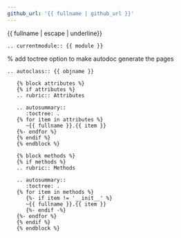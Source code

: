 ```yaml
---
github_url: '{{ fullname | github_url }}'
---
```


{{ fullname | escape | underline}}

```{eval-rst}
.. currentmodule:: {{ module }}
```

% add toctree option to make autodoc generate the pages

```{eval-rst}
.. autoclass:: {{ objname }}

   {% block attributes %}
   {% if attributes %}
   .. rubric:: Attributes

   .. autosummary::
      :toctree: .
   {% for item in attributes %}
      ~{{ fullname }}.{{ item }}
   {%- endfor %}
   {% endif %}
   {% endblock %}

   {% block methods %}
   {% if methods %}
   .. rubric:: Methods

   .. autosummary::
      :toctree: .
   {% for item in methods %}
      {%- if item != '__init__' %}
      ~{{ fullname }}.{{ item }}
      {%- endif -%}
   {%- endfor %}
   {% endif %}
   {% endblock %}
```

